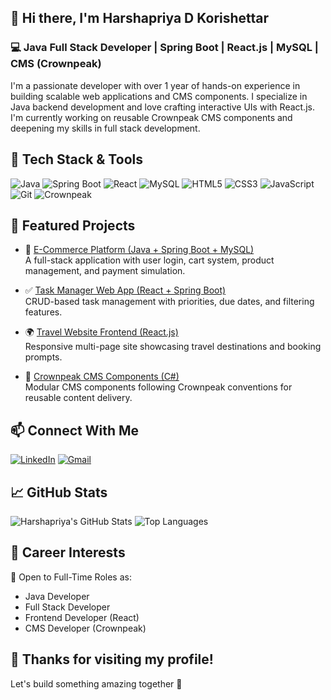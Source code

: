 ## 👋 Hi there, I'm Harshapriya D Korishettar

### 💻 Java Full Stack Developer | Spring Boot | React.js | MySQL | CMS (Crownpeak)

I'm a passionate developer with over 1 year of hands-on experience in building scalable web applications and CMS components. I specialize in Java backend development and love crafting interactive UIs with React.js. I'm currently working on reusable Crownpeak CMS components and deepening my skills in full stack development.



## 🚀 Tech Stack & Tools

![Java](https://img.shields.io/badge/Java-%23ED8B00.svg?style=for-the-badge&logo=openjdk&logoColor=white) 
![Spring Boot](https://img.shields.io/badge/SpringBoot-%236DB33F.svg?style=for-the-badge&logo=spring&logoColor=white)
![React](https://img.shields.io/badge/React-%2361DAFB.svg?style=for-the-badge&logo=react&logoColor=black)
![MySQL](https://img.shields.io/badge/MySQL-%2300f.svg?style=for-the-badge&logo=mysql&logoColor=white)
![HTML5](https://img.shields.io/badge/HTML5-%23E34F26.svg?style=for-the-badge&logo=html5&logoColor=white)
![CSS3](https://img.shields.io/badge/CSS3-%231572B6.svg?style=for-the-badge&logo=css3&logoColor=white)
![JavaScript](https://img.shields.io/badge/JavaScript-%23F7DF1E.svg?style=for-the-badge&logo=javascript&logoColor=black)
![Git](https://img.shields.io/badge/Git-%23F05032.svg?style=for-the-badge&logo=git&logoColor=white)
![Crownpeak](https://img.shields.io/badge/CMS-Crownpeak-blue?style=for-the-badge)



## 📌 Featured Projects

- 🛒 [E-Commerce Platform (Java + Spring Boot + MySQL)](https://github.com/Harshapriya27/ecommerce-platform-springboot)  
  A full-stack application with user login, cart system, product management, and payment simulation.

- ✅ [Task Manager Web App (React + Spring Boot)](https://github.com/Harshapriya27/task-manager-app)  
  CRUD-based task management with priorities, due dates, and filtering features.

- 🌍 [Travel Website Frontend (React.js)](https://github.com/Harshapriya27/travel-website-frontend)  
  Responsive multi-page site showcasing travel destinations and booking prompts.

- 🧩 [Crownpeak CMS Components (C#)](https://github.com/Harshapriya27/crownpeak-components)  
  Modular CMS components following Crownpeak conventions for reusable content delivery.



## 📫 Connect With Me

[![LinkedIn](https://img.shields.io/badge/LinkedIn-%230077B5.svg?style=flat&logo=linkedin&logoColor=white)](https://www.linkedin.com/in/harshapriya-korishettar)
[![Gmail](https://img.shields.io/badge/Gmail-D14836?style=flat&logo=gmail&logoColor=white)](mailto:hdkorishettar@gmail.com)



## 📈 GitHub Stats

![Harshapriya's GitHub Stats](https://github-readme-stats.vercel.app/api?username=Harshapriya27&show_icons=true&theme=react&hide_border=true)
![Top Languages](https://github-readme-stats.vercel.app/api/top-langs/?username=Harshapriya27&layout=compact&theme=react&hide_border=true)



## 💼 Career Interests

🚀 Open to Full-Time Roles as:
- Java Developer  
- Full Stack Developer  
- Frontend Developer (React)  
- CMS Developer (Crownpeak)



## 🙌 Thanks for visiting my profile!

Let's build something amazing together 🚀
